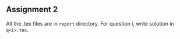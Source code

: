## Assignment 2
All the .tex files are in `report` directory. For question i, write solution in `q<i>.tex`.
